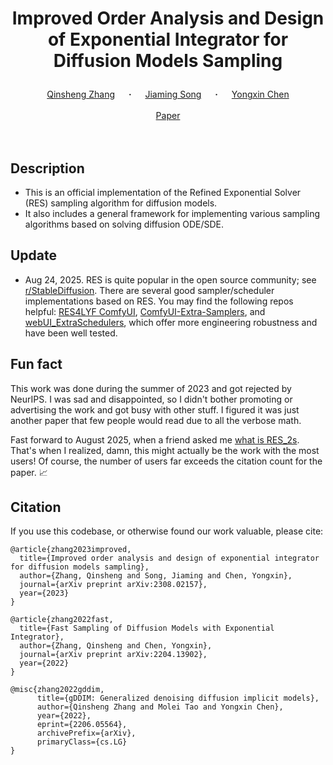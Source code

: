 # <p align="center">Improved Order Analysis and Design of Exponential Integrator for Diffusion Models Sampling</p>

<div align="center">
  <a href="https://qsh-zh.github.io/" target="_blank">Qinsheng&nbsp;Zhang</a> &emsp; <b>&middot;</b> &emsp;
  <a href="https://tsong.me/" target="_blank">Jiaming&nbsp;Song</a> &emsp; <b>&middot;</b> &emsp;
  <a href="https://yongxin.ae.gatech.edu/" target="_blank">Yongxin&nbsp;Chen</a>
  <br> <br>
  <a href="https://arxiv.org/abs/2308.02157" target="_blank">Paper</a>
</div>
<br><br>

## Description

* This is an official implementation of the Refined Exponential Solver (RES) sampling algorithm for diffusion models. 
* It also includes a general framework for implementing various sampling algorithms based on solving diffusion ODE/SDE.

## Update

* Aug 24, 2025. RES is quite popular in the open source community; see [r/StableDiffusion](https://www.reddit.com/r/StableDiffusion/search/?q=res+sampler&cId=7ba15018-8719-4858-b1e9-550f02553248&iId=e7ae71b3-b714-4945-82c2-9693e4269c67). There are several good sampler/scheduler implementations based on RES. You may find the following repos helpful: [RES4LYF ComfyUI](https://github.com/ClownsharkBatwing/RES4LYF), [ComfyUI-Extra-Samplers](https://github.com/Clybius/ComfyUI-Extra-Samplers/blob/main/other_samplers/refined_exp_solver.py), and [webUI_ExtraSchedulers](https://github.com/DenOfEquity/webUI_ExtraSchedulers/blob/main/scripts/res_solver.py), which offer more engineering robustness and have been well tested. 

## Fun fact

This work was done during the summer of 2023 and got rejected by NeurIPS. I was sad and disappointed, so I didn't bother promoting or advertising the work and got busy with other stuff. I figured it was just another paper that few people would read due to all the verbose math.

Fast forward to August 2025, when a friend asked me [what is RES_2s](https://www.reddit.com/r/StableDiffusion/comments/1mfzvl5/debate_best_wan_22_t2v_settings_steps_sampler_cfg/). That's when I realized, damn, this might actually be the work with the most users! Of course, the number of users far exceeds the citation count for the paper. 📈

## Citation
If you use this codebase, or otherwise found our work valuable, please cite:

```
@article{zhang2023improved,
  title={Improved order analysis and design of exponential integrator for diffusion models sampling},
  author={Zhang, Qinsheng and Song, Jiaming and Chen, Yongxin},
  journal={arXiv preprint arXiv:2308.02157},
  year={2023}
}

@article{zhang2022fast,
  title={Fast Sampling of Diffusion Models with Exponential Integrator},
  author={Zhang, Qinsheng and Chen, Yongxin},
  journal={arXiv preprint arXiv:2204.13902},
  year={2022}
}

@misc{zhang2022gddim,
      title={gDDIM: Generalized denoising diffusion implicit models}, 
      author={Qinsheng Zhang and Molei Tao and Yongxin Chen},
      year={2022},
      eprint={2206.05564},
      archivePrefix={arXiv},
      primaryClass={cs.LG}
}
```